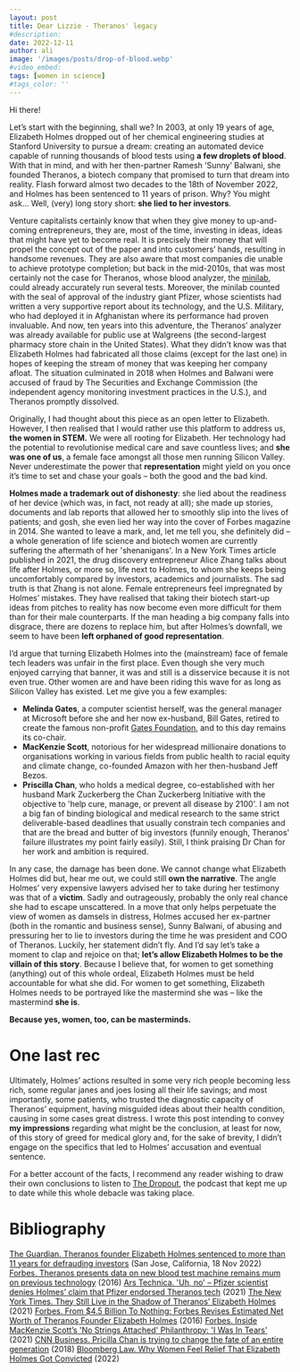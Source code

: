 ```yaml
---
layout: post
title: Dear Lizzie - Theranos' legacy
#description:
date: 2022-12-11
author: ali
image: '/images/posts/drop-of-blood.webp'
#video_embed:
tags: [women in science]
#tags_color: ''
---
```


Hi there!

Let’s start with the beginning, shall we? In 2003, at only 19 years of age, Elizabeth Holmes dropped out of her chemical engineering studies at Stanford University to pursue a dream: creating an automated device capable of running thousands of blood tests using **a few droplets of blood**. With that in mind, and with her then-partner Ramesh ‘Sunny’ Balwani, she founded Theranos, a biotech company that promised to turn that dream into reality. Flash forward almost two decades to the 18th of November 2022, and Holmes has been sentenced to 11 years of prison. Why? You might ask… Well, (very) long story short: **she lied to her investors**. 

Venture capitalists certainly know that when they give money to up-and-coming entrepreneurs, they are, most of the time, investing in ideas, ideas that might have yet to become real. It is precisely their money that will propel the concept out of the paper and into customers’ hands, resulting in handsome revenues. They are also aware that most companies die unable to achieve prototype completion; but back in the mid-2010s, that was most certainly not the case for Theranos, whose blood analyzer, the [minilab](https://www.youtube.com/watch?v=yWflFijPEpc&ab_channel=Theranos), could already accurately run several tests. Moreover, the minilab counted with the seal of approval of the industry giant Pfizer, whose scientists had written a very supportive report about its technology, and the U.S. Military, who had deployed it in Afghanistan where its performance had proven invaluable. And now, ten years into this adventure, the Theranos’ analyzer was already available for public use at Walgreens (the second-largest pharmacy store chain in the United States). What they didn’t know was that Elizabeth Holmes had fabricated all those claims (except for the last one) in hopes of keeping the stream of money that was keeping her company afloat. The situation culminated in 2018 when Holmes and Balwani were accused of fraud by The Securities and Exchange Commission (the independent agency monitoring investment practices in the U.S.), and Theranos promptly dissolved. 

Originally, I had thought about this piece as an open letter to Elizabeth. However, I then realised that I would rather use this platform to address us, **the women in STEM.** We were all rooting for Elizabeth. Her technology had the potential to revolutionise medical care and save countless lives; and **she was one of us**, a female face amongst all those men running Silicon Valley. Never underestimate the power that **representation** might yield on you once it’s time to set and chase your goals – both the good and the bad kind. 

**Holmes made a trademark out of dishonesty**: she lied about the readiness of her device (which was, in fact, not ready at all); she made up stories, documents and lab reports that allowed her to smoothly slip into the lives of patients; and gosh, she even lied her way into the cover of Forbes magazine in 2014. She wanted to leave a mark, and, let me tell you, she definitely did – a whole generation of life science and biotech women are currently suffering the aftermath of her 'shenanigans'. In a New York Times article published in 2021, the drug discovery entrepreneur Alice Zhang talks about life after Holmes, or more so, life next to Holmes, to whom she keeps being uncomfortably compared by investors, academics and journalists. The sad truth is that Zhang is not alone. Female entrepreneurs feel impregnated by Holmes’ mistakes. They have realised that taking their biotech start-up ideas from pitches to reality has now become even more difficult for them than for their male counterparts. If the man heading a big company falls into disgrace, there are dozens to replace him, but after Holmes’s downfall, we seem to have been **left orphaned of good representation**.

I’d argue that turning Elizabeth Holmes into the (mainstream) face of female tech leaders was unfair in the first place. Even though she very much enjoyed carrying that banner, it was and still is a disservice because it is not even true. Other women are and have been riding this wave for as long as Silicon Valley has existed. Let me give you a few examples: 

* **Melinda Gates**, a computer scientist herself, was the general manager at Microsoft before she and her now ex-husband, Bill Gates, retired to create the famous non-profit [Gates Foundation](https://www.gatesfoundation.org/), and to this day remains its co-chair.
* **MacKenzie Scott**, notorious for her widespread millionaire donations to organisations working in various fields from public health to racial equity and climate change, co-founded Amazon with her then-husband Jeff Bezos.
* **Priscilla Chan**, who holds a medical degree, co-established with her husband Mark Zuckerberg the Chan Zuckerberg Initiative with the objective to 'help cure, manage, or prevent all disease by 2100'. I am not a big fan of binding biological and medical research to the same strict deliverable-based deadlines that usually constrain tech companies and that are the bread and butter of big investors (funnily enough, Theranos' failure illustrates my point fairly easily). Still, I think praising Dr Chan for her work and ambition is required. 

In any case, the damage has been done. We cannot change what Elizabeth Holmes did but, hear me out, we could still **own the narrative**. The angle Holmes’ very expensive lawyers advised her to take during her testimony was that of a **victim**. Sadly and outrageously, probably the only real chance she had to escape unscattered. In a move that only helps perpetuate the view of women as damsels in distress, Holmes accused her ex-partner (both in the romantic and business sense), Sunny Balwani, of abusing and pressuring her to lie to investors during the time he was president and COO of Theranos. Luckily, her statement didn’t fly. And I’d say let’s take a moment to clap and rejoice on that; **let’s allow Elizabeth Holmes to be the villain of this story**. Because I believe that, for women to get something (anything) out of this whole ordeal, Elizabeth Holmes must be held accountable for what she did. For women to get something, Elizabeth Holmes needs to be portrayed like the mastermind she was – like the mastermind **she is**. 

**Because yes, women, too, can be masterminds.**


# One last rec
Ultimately, Holmes’ actions resulted in some very rich people becoming less rich, some regular janes and joes losing all their life savings; and most importantly, some patients, who trusted the diagnostic capacity of Theranos’ equipment, having misguided ideas about their health condition, causing in some cases great distress. I wrote this post intending to convey **my impressions** regarding what might be the conclusion, at least for now, of this story of greed for medical glory and, for the sake of brevity, I didn’t engage on the specifics that led to Holmes’ accusation and eventual sentence.

For a better account of the facts, I recommend any reader wishing to draw their own conclusions to listen to [The Dropout](https://podcasts.apple.com/us/podcast/the-dropout/id1449500734), the podcast that kept me up to date while this whole debacle was taking place.


# Bibliography
[The Guardian. Theranos founder Elizabeth Holmes sentenced to more than 11 years for defrauding investors](https://www.theguardian.com/us-news/2022/nov/18/elizabeth-holmes-theranos-trial-sentencing) (San Jose, California, 18 Nov 2022)
[Forbes. Theranos presents data on new blood test machine remains mum on previous technology](https://www.forbes.com/sites/matthewherper/2016/08/01/theranos-presents-data-on-new-blood-test-machine-remains-mum-on-previous-technology/?sh=3c016e586a0b) (2016)
[Ars Technica. 'Uh, no' – Pfizer scientist denies Holmes’ claim that Pfizer endorsed Theranos tech](https://arstechnica.com/tech-policy/2021/10/uh-no-pfizer-scientist-denies-holmes-claim-that-pfizer-endorsed-theranos-tech/) (2021)
[The New York Times. They Still Live in the Shadow of Theranos’ Elizabeth Holmes](https://www.nytimes.com/2021/08/24/technology/theranos-elizabeth-holmes.html) (2021)
[Forbes. From $4.5 Billion To Nothing: Forbes Revises Estimated Net Worth of Theranos Founder Elizabeth Holmes](https://www.forbes.com/sites/matthewherper/2016/06/01/from-4-5-billion-to-nothing-forbes-revises-estimated-net-worth-of-theranos-founder-elizabeth-holmes/?sh=3f25672b3633) (2016)
[Forbes. Inside MacKenzie Scott’s 'No Strings Attached' Philanthropy: 'I Was In Tears'](https://www.forbes.com/sites/lisettevoytko/2021/07/07/inside-mackenzie-scotts-no-strings-attached-philanthropy-i-was-in-tears/?sh=7005bade5bb6) (2021)
[CNN Business. Pricilla Chan is trying to change the fate of an entire generation](https://www.youtube.com/watch?v=tbM2MAepv0M&ab_channel=CNNBusiness) (2018)
[Bloomberg Law. Why Women Feel Relief That Elizabeth Holmes Got Convicted](https://news.bloomberglaw.com/us-law-week/why-women-feel-relief-that-elizabeth-holmes-got-convicted) (2022)
